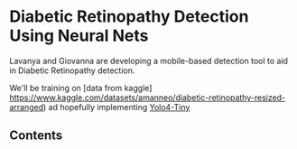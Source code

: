 # Diabetic Retinopathy Detection Using Neural Nets

Lavanya and Giovanna are developing a mobile-based detection tool to aid in Diabetic Retinopathy detection. 

We'll be training on [data from kaggle]  https://www.kaggle.com/datasets/amanneo/diabetic-retinopathy-resized-arranged) ad hopefully implementing [Yolo4-Tiny](https://models.roboflow.com/object-detection/yolov4-tiny-darknet)

## Contents
<!-- 1. [**Introduction**](#introduction)
    - [What is Glaucoma?](#what-is-glaucoma?)
    - [The need for affordable imaging and screening](#problem-statement)
    - [Neural Network Model](#model)
2. [ **How to use this repository**](#how-to)
    - [Repository Contents](#rep-contents)
    - [Instructions to run streamlit from local machine](#streamlit)
3. [**References**](#ref)

<a id='introduction'></a>
## Introduction

<a id='what-is-glaucoma?'></a>
#### What is Glaucoma?
Glaucoma is a disease of the eye which causes the loss of nerve fibers that carry visual information from the eye to the brain causing a permanent, and irreversible loss of vision. The loss of nerve fibers occurs so slowly that it is generally asymptomatic until a significant amount of vision is lost. The only treatment currently available is to slow the progress of the disease further by reducing the pressure that the fluid naturally contained inside the eye exterts on the retina. This makes it critical that the disease is caught early and treatment begun before any loss of vision occurs.

<a id='problem-statement'></a>
#### The need for affordable imaging and screening

Glaucoma progresses very slowly, taking 10-15 years, on average, to achieve total blindness. As a result, it is asymptomatic in the early stages and cango unnoticed for years. Patients who seek out medical care for glaucoma on their own without any prior screening only do so after noticable vision loss has already occured. This makes it critical to screen for glaucoma as part of a standard eye exam. Currently screening is done by a trained professional who visually examines the inside of the eye using a photograph or opthalmoscope to identify any abnormal anatomical structures, including nerve fiber loss due to glaucoma. 
    
However, access to a trained professional, or expensive machines to take photographs of the internal structures of the eye is limited in rural or underserved areas, especially in poorer parts of the world. A combination of an inexpensive imaging device and a reliable predictive model dispersed across these areas with a technician trained to use them would hugely benefit communities and provide necessary preventative care to slow down the progress of the disease and preserve vision.  
    
Extensive research in these areas has already produced means to take photographs of the internal eye using a smart phone combined with lenses. ([source](https://advanceseng.com/miniaturized-indirect-ophthalmoscopy-foster-smartphone-wide-field-fundus-photography/), [publication](https://www.ncbi.nlm.nih.gov/pmc/articles/PMC4951186/))

Additionally, studies also exist that have focused their research on automating the detection of glaucoma pathology in images of the retina. [Diaz-Pinto et.al](https://biomedical-engineering-online.biomedcentral.com/articles/10.1186/s12938-019-0649-y#Sec2), in particular, use a convolutional neural network to assess images for glaucomatous loss of nerve tissue. 
    
Here, I have described a simple convolutional neural network that I trained on the same dataset as [Diaz-Pinto et.al](https://biomedical-engineering-online.biomedcentral.com/articles/10.1186/s12938-019-0649-y#Sec2). A comparison of the performance metrics of my CNN and the the Diaz-Pinto model are presented below:

Score | Current Model | Diaz-Pinto Model |
------|---------------|------------------|
recall|0.9747|0.9346|
accuracy|0.9362|0.8977|
auc| 0.9309|0.9605|
precision| 0.9167| <NA>

<a id='model'></a>
#### Neural Netowrk Model

A Convolutional Neural Network is the most commonly used deep learning model for classification or analyses of images. The network I used is a __Tensorflow Keras Sequential__ model with the following architecture:  
    
Layer | Type | Hyperparameters |
------|------|-------------|
1| Convolution (Conv2D) | `filters`=32, `kernel_size`=(4, 4), `activation`='relu', `input_shape`=(178, 178, 3)
2| Pooling (MaxPooling2D)| `pool_size`=(2,2)
3| Convolution (Conv2D) | `filters`=32, `kernel_size`=(4, 4), `activation`='relu', `input_shape`=(178, 178, 3)
4| Pooling (MaxPooling2D)| `pool_size`=(2,2)
5| Flattening (Flatten)| n/a
6| Dense layer (Dense) | `units`=128, `activation`='relu'
7| Output layer (Dense)| `units`=1, `activation`='sigmoid'
8| Early stop (EarlyStopping)| `patience`=5
    

The model was compiled with a `batch_size` of 256 and trained for 20 `epochs`. The images that the model was trained on were the raw images resized to 178 x 178 pixels. Glaucomatous images were labelled `1` and healthy images were labelled `0`. 
    
A 2D schematic representation of the architecture of the model is presented below, which was created using the [VisualKeras](https://github.com/paulgavrikov/visualkeras) library.

<img src="figures/model_03_auc93.png" width=600 />
 
<a id='how-to'></a>    
## How to use this repository

This repository is built to run a [streamlit](https://streamlit.io/) app: `main.py`

<a id='rep-contents'></a>     
### Contents of Repository
In this repository you will find: 
1. A `code/` directory with notebooks for EDA, Model Optimization and Model Performance Metrics.
2. A `data/` directory with the images, `.csv` and `.npy` files the streamlit app needs to run. **Important to note**: The full dataset that the model is trained on is not in this repository, but is publicly available and can be downloaded from [here](https://figshare.com/s/c2d31f850af14c5b5232). You *will*  need this dataset to train the model. Once you have it downloaded, unzip it into `data/Images`
3. A `figures/` directory with figures that the streamlit displays. The figures were optained from one or more references mentioned in the references page of the streamlit. 
4. A `Models/` directory with the initial model `model_01/` and the best model, `model_03_auc93/`, both of which are keras models saved using `keras.save()`
5. A `.streamlit/` directory with the template config file for the streamlit app
6. `.gitattributes`, `.gitignore` and repository `README.md` files for the repository itself
7. `main.py` and `helper.py` scripts to run the streamlit
8. An `environment.yml` file with a list of dependencies you will need to install for this streamlit or model to run on your local machine. 

<a id='streamlit'></a>
### Instructions to run streamlit from local machine

1. Fork and clone this repository onto your local machine
2. create a new environment using the `environment.yml` file by typing `conda env create -f environment.yml` in your teminal. 
3. Once the environment is created, activate the environment using `conda activate [env_name]`. Also install streamlit using the command `pip install streamlit`.
4. In terminal, navigate using `cd` to the directory that contains the `main.py` file and type `streamlit run main.py`. The app should now open in a browser window. 

<a id='ref'></a>
### References
1. Anatomy of the Human Eye
    - [Encyclopedia Britannica](https://www.britannica.com/science/human-eye)
    - [Ken Hub, Optic Nerve](https://www.kenhub.com/en/library/anatomy/the-optic-nerve)
2. Pathophysiology of Glaucoma
    - Review paper by [Weinreb et.al](https://www.ncbi.nlm.nih.gov/pmc/articles/PMC4523637)
3. Affordable Solution For Fundus Imaging
    - Publication by [Toslak et.al](https://www.ncbi.nlm.nih.gov/pmc/articles/PMC4951186/)
    - Advances in Engineering [Article](https://advanceseng.com/miniaturized-indirect-ophthalmoscopy-foster-smartphone-wide-field-fundus-photography/)
4. CNNs for Automated Glaucoma Assessment
    - Publication by [Diaz-Pinto et. al](https://biomedical-engineering-online.biomedcentral.com/articles/10.1186/s12938-019-0649-y#Sec2)
5. CNN Visualization
    - [VisualKeras](https://github.com/paulgavrikov/visualkeras) library by Paul Gavrikov. -->
